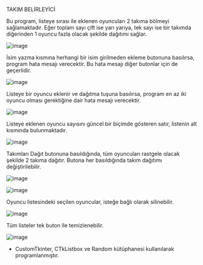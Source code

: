 TAKIM BELİRLEYİCİ

Bu program, listeye sırası ile eklenen oyuncuları 2 takıma bölmeyi sağlamaktadır. Eğer toplam sayı çift ise yarı yarıya, tek sayı ise bir takımda diğerinden 1 oyuncu fazla olacak şekilde dağıtımı sağlar.

![image](https://github.com/gorkemguder/py-programming/assets/117344704/0cdcaaa9-b1d7-4177-a5c6-6aee3f577e11)

İsim yazma kısmına herhangi bir isim girilmeden ekleme butonuna basılırsa, program hata mesajı verecektir. Bu hata mesajı diğer butonlar için de geçerlidir.

![image](https://github.com/gorkemguder/py-programming/assets/117344704/2d4f76ee-7022-4b58-8dd6-4268d844e32a)

Listeye bir oyuncu eklenir ve dağıtma tuşuna basılırsa, program en az iki oyuncu olması gerektiğine dair hata mesajı verecektir.

![image](https://github.com/gorkemguder/py-programming/assets/117344704/39dc2a6e-c80f-49ec-a990-20eadc6540ca)

Listeye eklenen oyuncu sayısını güncel bir biçimde gösteren satır, listenin alt kısmında bulunmaktadır.

![image](https://github.com/gorkemguder/py-programming/assets/117344704/58a6ddcd-605e-4415-92f1-afcc1a6355b7)

Takımları Dağıt butonuna basıldığında, tüm oyuncuları rastgele olacak şekilde 2 takıma dağıtır. Butona her basıldığında takım dağıtımı değiştirilebilir.

![image](https://github.com/gorkemguder/py-programming/assets/117344704/92593298-f054-4aaa-9a1f-d05a2fe4adb9)

![image](https://github.com/gorkemguder/py-programming/assets/117344704/a27688ea-b879-414b-bf55-e1cbfddc5754)

Oyuncu listesindeki seçilen oyuncular, isteğe bağlı olarak silinebilir.

![image](https://github.com/gorkemguder/py-programming/assets/117344704/c9e06174-3ff3-428f-84a7-ee932083c00c)

Tüm listeler tek buton ile temizlenebilir.

![image](https://github.com/gorkemguder/py-programming/assets/117344704/83b613d2-be3e-433d-9f09-180112869315)

* CustomTkinter, CTkListbox ve Random kütüphanesi kullanılarak programlanmıştır.
